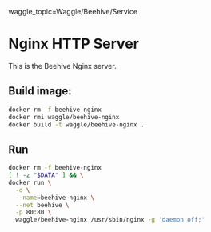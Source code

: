 waggle_topic=Waggle/Beehive/Service
# Nginx HTTP Server


This is the Beehive Nginx server.

## Build image:
```bash
docker rm -f beehive-nginx
docker rmi waggle/beehive-nginx
docker build -t waggle/beehive-nginx .
```


## Run
```bash
docker rm -f beehive-nginx
[ ! -z "$DATA" ] && \
docker run \
  -d \
  --name=beehive-nginx \
  --net beehive \
  -p 80:80 \
  waggle/beehive-nginx /usr/sbin/nginx -g 'daemon off;'
```
